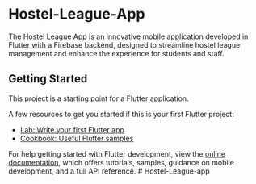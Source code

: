 # Hostel-League-App

The Hostel League App is an innovative mobile application developed in Flutter with a Firebase backend, designed to streamline hostel league management and enhance the experience for students and staff.

## Getting Started

This project is a starting point for a Flutter application.

A few resources to get you started if this is your first Flutter project:

- [Lab: Write your first Flutter app](https://docs.flutter.dev/get-started/codelab)
- [Cookbook: Useful Flutter samples](https://docs.flutter.dev/cookbook)

For help getting started with Flutter development, view the
[online documentation](https://docs.flutter.dev/), which offers tutorials,
samples, guidance on mobile development, and a full API reference.
#   H o s t e l - L e a g u e - a p p  
 